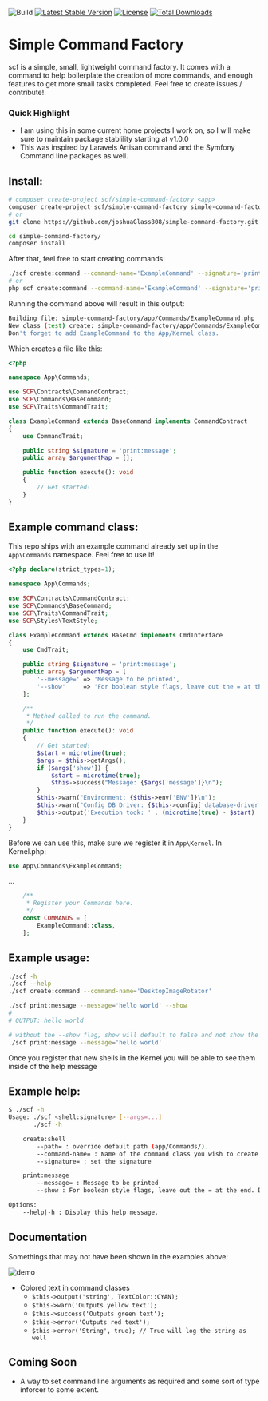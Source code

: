 ![Build](https://github.com/joshuaGlass808/simple-command-factory/workflows/Build/badge.svg)
[![Latest Stable Version](https://poser.pugx.org/scf/simple-command-factory/v)](//packagist.org/packages/scf/simple-command-factory)
[![License](https://poser.pugx.org/scf/simple-command-factory/license)](//packagist.org/packages/scf/simple-command-factory)
[![Total Downloads](https://poser.pugx.org/scf/simple-command-factory/downloads)](//packagist.org/packages/scf/simple-command-factory)

# Simple Command Factory
scf is a simple, small, lightweight command factory. It comes with a command to help boilerplate the creation of more commands, and enough features to get more small tasks completed. Feel free to create issues / contribute!.

### Quick Highlight
* I am using this in some current home projects I work on, so I will make sure to maintain package stablility starting at v1.0.0
* This was inspired by Laravels Artisan command and the Symfony Command line packages as well.

## Install:
```bash
# composer create-project scf/simple-command-factory <app>
composer create-project scf/simple-command-factory simple-command-factory
# or
git clone https://github.com/joshuaGlass808/simple-command-factory.git

cd simple-command-factory/
composer install
```

After that, feel free to start creating commands:
```sh
./scf create:command --command-name='ExampleCommand' --signature='print:message'
# or
php scf create:command --command-name='ExampleCommand' --signature='print:message'
```
Running the command above will result in this output:
```sh
Building file: simple-command-factory/app/Commands/ExampleCommand.php
New class (test) create: simple-command-factory/app/Commands/ExampleCommand.php
Don't forget to add ExampleCommand to the App/Kernel class.
```
Which creates a file like this:
```php
<?php

namespace App\Commands;

use SCF\Contracts\CommandContract;
use SCF\Commands\BaseCommand;
use SCF\Traits\CommandTrait;

class ExampleCommand extends BaseCommand implements CommandContract
{
    use CommandTrait;

    public string $signature = 'print:message';
    public array $argumentMap = [];

    public function execute(): void
    {
        // Get started!
    }
}
```
## Example command class:
This repo ships with an example command already set up in the `App\Commands` namespace.
Feel free to use it!
```php
<?php declare(strict_types=1);

namespace App\Commands;

use SCF\Contracts\CommandContract;
use SCF\Commands\BaseCommand;
use SCF\Traits\CommandTrait;
use SCF\Styles\TextStyle;

class ExampleCommand extends BaseCmd implements CmdInterface
{
    use CmdTrait;

    public string $signature = 'print:message';
    public array $argumentMap = [
        '--message=' => 'Message to be printed',
        '--show'     => 'For boolean style flags, leave out the = at the end. Default is false unless used'
    ];

    /**
     * Method called to run the command.
     */
    public function execute(): void
    {
        // Get started!
        $start = microtime(true);
        $args = $this->getArgs();
        if ($args['show']) {
            $start = microtime(true);
            $this->success("Message: {$args['message']}\n");
        }
        $this->warn("Environment: {$this->env['ENV']}\n");
        $this->warn("Config DB Driver: {$this->config['database-driver']}\n");
        $this->output('Execution took: ' . (microtime(true) - $start) . " seconds\n", TextStyle::CYAN);
    }
}
```
Before we can use this, make sure we register it in `App\Kernel`.
In Kernel.php:
```php
use App\Commands\ExampleCommand;
```
...
```php
	/**
	 * Register your Commands here.
	 */
	const COMMANDS = [
		ExampleCommand::class,
	];
```

## Example usage:
```sh
./scf -h
./scf --help
./scf create:command --command-name='DesktopImageRotator'

./scf print:message --message='hello world' --show
#
# OUTPUT: hello world

# without the --show flag, show will default to false and not show the message
./scf print:message --message='hello world'

```
Once you register that new shells in the Kernel you will be able to see them inside of the help message

## Example help:
```sh
$ ./scf -h
Usage: ./scf <shell:signature> [--args=...]
       ./scf -h

    create:shell
        --path= : override default path (app/Commands/).
        --command-name= : Name of the command class you wish to create.
        --signature= : set the signature

    print:message
        --message= : Message to be printed
        --show : For boolean style flags, leave out the = at the end. Default is false unless used

Options:
    --help|-h : Display this help message.
```

## Documentation
Somethings that may not have been shown in the examples above:

![demo](https://user-images.githubusercontent.com/10493764/84108904-35448580-a9d6-11ea-8fd3-cb435d6baa4d.png)

* Colored text in command classes
    * `$this->output('string', TextColor::CYAN);`
    * `$this->warn('Outputs yellow text');`
    * `$this->success('Outputs green text');`
    * `$this->error('Outputs red text');`
    * `$this->error('String', true); // True will log the string as well`


## Coming Soon
* A way to set command line arguments as required and some sort of type inforcer to some extent.
